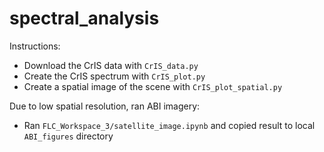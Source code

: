 # spectral_analysis

Instructions: 
* Download the CrIS data with `CrIS_data.py`
* Create the CrIS spectrum with `CrIS_plot.py`
* Create a spatial image of the scene with `CrIS_plot_spatial.py`

Due to low spatial resolution, ran ABI imagery:
* Ran `FLC_Workspace_3/satellite_image.ipynb` and copied result to local `ABI_figures` directory
